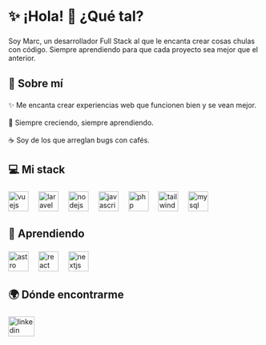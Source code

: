 <h1 align="left">✨ ¡Hola! 👋 ¿Qué tal?</h1>

###

<p align="left">Soy Marc, un desarrollador Full Stack al que le encanta crear cosas chulas con código.  Siempre aprendiendo para que cada proyecto sea mejor que el anterior.</p>

###

<h2 align="left">🚀 Sobre mí</h2>

###

<p align="left">✨ Me encanta crear experiencias web que funcionen bien y se vean mejor.<br><br>🌱 Siempre creciendo, siempre aprendiendo.<br><br>☕ Soy de los que arreglan bugs con cafés.</p>

###

<h2 align="left">💻 Mi stack</h2>

###

<div align="left">
  <img src="https://cdn.jsdelivr.net/gh/devicons/devicon/icons/vuejs/vuejs-original.svg" height="40" alt="vuejs logo"  />
  <img width="12" />
  <img src="https://cdn.jsdelivr.net/gh/devicons/devicon/icons/laravel/laravel-original-wordmark.svg" height="40" alt="laravel logo"  />
  <img width="12" />
  <img src="https://cdn.jsdelivr.net/gh/devicons/devicon/icons/nodejs/nodejs-original.svg" height="40" alt="nodejs logo"  />
  <img width="12" />
  <img src="https://cdn.jsdelivr.net/gh/devicons/devicon/icons/javascript/javascript-original.svg" height="40" alt="javascript logo"  />
  <img width="12" />
  <img src="https://cdn.jsdelivr.net/gh/devicons/devicon/icons/php/php-original.svg" height="40" alt="php logo"  />
  <img width="12" />
  <img src="https://cdn.jsdelivr.net/gh/devicons/devicon/icons/tailwindcss/tailwindcss-original-wordmark.svg" height="40" alt="tailwindcss logo"  />
  <img width="12" />
  <img src="https://cdn.jsdelivr.net/gh/devicons/devicon/icons/mysql/mysql-original-wordmark.svg" height="40" alt="mysql logo"  />
</div>

###

<h2 align="left">🌟 Aprendiendo</h2>

###

<div align="left">
  <img src="https://cdn.simpleicons.org/astro/FF5D01" height="40" alt="astro logo"  />
  <img width="12" />
  <img src="https://cdn.simpleicons.org/react/61DAFB" height="40" alt="react logo"  />
  <img width="12" />
  <img src="https://cdn.simpleicons.org/nextdotjs/000000" height="40" alt="nextjs logo"  />
</div>

###

<h2 align="left">🌍 Dónde encontrarme</h2>

###

<div align="left">
  <a href="https://www.linkedin.com/in/marc-peralta/" target="_blank">
    <img src="https://raw.githubusercontent.com/maurodesouza/profile-readme-generator/master/src/assets/icons/social/linkedin/default.svg" width="52" height="40" alt="linkedin logo"  />
  </a>
</div>

###
